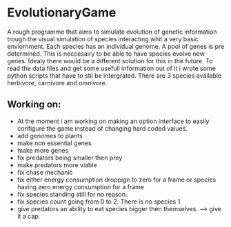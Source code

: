 # EvolutionaryGame
A rough programme that aims to simulate evolution of genetic information trough the visual simulation of species interacting whit a very
basic enviornment. Each species has an individual genome. A pool of genes is pre determined. This is neccesairy to be able to have species
evolve new genes. Idealy there would be a different solution for this in the future.
To read the data files and get some usefull information out of it i wrote some python scripts that have to stil be intergrated.
There are 3 species available herbivore, carnivore and omnivore. 

## Working on:
- At the moment i am working on making an option interface to easily configure the game instead of changing hard coded values.
- add genomes to plants
- make non essential genes
- make more genes
- fix predators being smaller then prey
- make predators more viable
- fix chase mechanic
- fix either energy consumption droppign to zero for a frame or species having zero energy consumption for a frame
- fix species standing still for no reason.
- fix species count going from 0 to 2. There is no species 1
- give predators an ability to eat species bigger then themselves. --> give it a cap.
